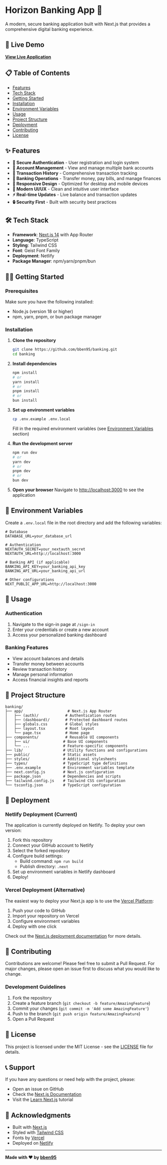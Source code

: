 # Horizon Banking App 🏦

A modern, secure banking application built with Next.js that provides a comprehensive digital banking experience.

## 🚀 Live Demo

**[View Live Application](https://next-banking-app.netlify.app/sign-in)**

## 📋 Table of Contents

- [Features](#features)
- [Tech Stack](#tech-stack)
- [Getting Started](#getting-started)
- [Installation](#installation)
- [Environment Variables](#environment-variables)
- [Usage](#usage)
- [Project Structure](#project-structure)
- [Deployment](#deployment)
- [Contributing](#contributing)
- [License](#license)

## ✨ Features

- **🔐 Secure Authentication** - User registration and login system
- **💼 Account Management** - View and manage multiple bank accounts
- **💸 Transaction History** - Comprehensive transaction tracking
- **🏦 Banking Operations** - Transfer money, pay bills, and manage finances
- **📱 Responsive Design** - Optimized for desktop and mobile devices
- **🎨 Modern UI/UX** - Clean and intuitive user interface
- **⚡ Real-time Updates** - Live balance and transaction updates
- **🔒 Security First** - Built with security best practices

## 🛠️ Tech Stack

- **Framework**: [Next.js 14](https://nextjs.org/) with App Router
- **Language**: TypeScript
- **Styling**: Tailwind CSS
- **Font**: Geist Font Family
- **Deployment**: Netlify
- **Package Manager**: npm/yarn/pnpm/bun

## 🏃‍♂️ Getting Started

### Prerequisites

Make sure you have the following installed:
- Node.js (version 18 or higher)
- npm, yarn, pnpm, or bun package manager

### Installation

1. **Clone the repository**
   ```bash
   git clone https://github.com/bben95/banking.git
   cd banking
   ```

2. **Install dependencies**
   ```bash
   npm install
   # or
   yarn install
   # or
   pnpm install
   # or
   bun install
   ```

3. **Set up environment variables**
   ```bash
   cp .env.example .env.local
   ```
   Fill in the required environment variables (see [Environment Variables](#environment-variables) section)

4. **Run the development server**
   ```bash
   npm run dev
   # or
   yarn dev
   # or
   pnpm dev
   # or
   bun dev
   ```

5. **Open your browser**
   Navigate to [http://localhost:3000](http://localhost:3000) to see the application

## 🔧 Environment Variables

Create a `.env.local` file in the root directory and add the following variables:

```env
# Database
DATABASE_URL=your_database_url

# Authentication
NEXTAUTH_SECRET=your_nextauth_secret
NEXTAUTH_URL=http://localhost:3000

# Banking API (if applicable)
BANKING_API_KEY=your_banking_api_key
BANKING_API_URL=your_banking_api_url

# Other configurations
NEXT_PUBLIC_APP_URL=http://localhost:3000
```

## 🎯 Usage

### Authentication
1. Navigate to the sign-in page at `/sign-in`
2. Enter your credentials or create a new account
3. Access your personalized banking dashboard

### Banking Features
- View account balances and details
- Transfer money between accounts
- Review transaction history
- Manage personal information
- Access financial insights and reports

## 📁 Project Structure

```
banking/
├── app/                    # Next.js App Router
│   ├── (auth)/            # Authentication routes
│   ├── (dashboard)/       # Protected dashboard routes
│   ├── globals.css        # Global styles
│   ├── layout.tsx         # Root layout
│   └── page.tsx           # Home page
├── components/            # Reusable UI components
│   ├── ui/               # Base UI components
│   └── ...               # Feature-specific components
├── lib/                  # Utility functions and configurations
├── public/               # Static assets
├── styles/               # Additional stylesheets
├── types/                # TypeScript type definitions
├── .env.example          # Environment variables template
├── next.config.js        # Next.js configuration
├── package.json          # Dependencies and scripts
├── tailwind.config.js    # Tailwind CSS configuration
└── tsconfig.json         # TypeScript configuration
```

## 🚀 Deployment

### Netlify Deployment (Current)

The application is currently deployed on Netlify. To deploy your own version:

1. Fork this repository
2. Connect your GitHub account to Netlify
3. Select the forked repository
4. Configure build settings:
   - Build command: `npm run build`
   - Publish directory: `.next`
5. Set up environment variables in Netlify dashboard
6. Deploy!

### Vercel Deployment (Alternative)

The easiest way to deploy your Next.js app is to use the [Vercel Platform](https://vercel.com/new?utm_medium=default-template&filter=next.js&utm_source=create-next-app&utm_campaign=create-next-app-readme):

1. Push your code to GitHub
2. Import your repository on Vercel
3. Configure environment variables
4. Deploy with one click

Check out the [Next.js deployment documentation](https://nextjs.org/docs/app/building-your-application/deploying) for more details.

## 🤝 Contributing

Contributions are welcome! Please feel free to submit a Pull Request. For major changes, please open an issue first to discuss what you would like to change.

### Development Guidelines

1. Fork the repository
2. Create a feature branch (`git checkout -b feature/AmazingFeature`)
3. Commit your changes (`git commit -m 'Add some AmazingFeature'`)
4. Push to the branch (`git push origin feature/AmazingFeature`)
5. Open a Pull Request

## 📄 License

This project is licensed under the MIT License - see the [LICENSE](LICENSE) file for details.

## 📞 Support

If you have any questions or need help with the project, please:

- Open an issue on GitHub
- Check the [Next.js Documentation](https://nextjs.org/docs)
- Visit the [Learn Next.js](https://nextjs.org/learn) tutorial

## 🙏 Acknowledgments

- Built with [Next.js](https://nextjs.org/)
- Styled with [Tailwind CSS](https://tailwindcss.com/)
- Fonts by [Vercel](https://vercel.com/font)
- Deployed on [Netlify](https://netlify.app/)

---

**Made with ❤️ by [bben95](https://github.com/bben95)**
